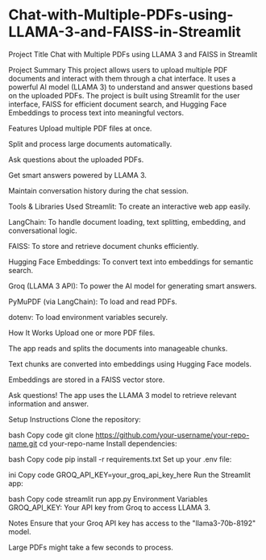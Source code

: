 # Chat-with-Multiple-PDFs-using-LLAMA-3-and-FAISS-in-Streamlit

Project Title
Chat with Multiple PDFs using LLAMA 3 and FAISS in Streamlit

Project Summary
This project allows users to upload multiple PDF documents and interact with them through a chat interface. It uses a powerful AI model (LLAMA 3) to understand and answer questions based on the uploaded PDFs. The project is built using Streamlit for the user interface, FAISS for efficient document search, and Hugging Face Embeddings to process text into meaningful vectors.

Features
Upload multiple PDF files at once.

Split and process large documents automatically.

Ask questions about the uploaded PDFs.

Get smart answers powered by LLAMA 3.

Maintain conversation history during the chat session.

Tools & Libraries Used
Streamlit: To create an interactive web app easily.

LangChain: To handle document loading, text splitting, embedding, and conversational logic.

FAISS: To store and retrieve document chunks efficiently.

Hugging Face Embeddings: To convert text into embeddings for semantic search.

Groq (LLAMA 3 API): To power the AI model for generating smart answers.

PyMuPDF (via LangChain): To load and read PDFs.

dotenv: To load environment variables securely.

How It Works
Upload one or more PDF files.

The app reads and splits the documents into manageable chunks.

Text chunks are converted into embeddings using Hugging Face models.

Embeddings are stored in a FAISS vector store.

Ask questions! The app uses the LLAMA 3 model to retrieve relevant information and answer.

Setup Instructions
Clone the repository:

bash
Copy code
git clone https://github.com/your-username/your-repo-name.git
cd your-repo-name
Install dependencies:

bash
Copy code
pip install -r requirements.txt
Set up your .env file:

ini
Copy code
GROQ_API_KEY=your_groq_api_key_here
Run the Streamlit app:

bash
Copy code
streamlit run app.py
Environment Variables
GROQ_API_KEY: Your API key from Groq to access LLAMA 3.

Notes
Ensure that your Groq API key has access to the "llama3-70b-8192" model.

Large PDFs might take a few seconds to process.


